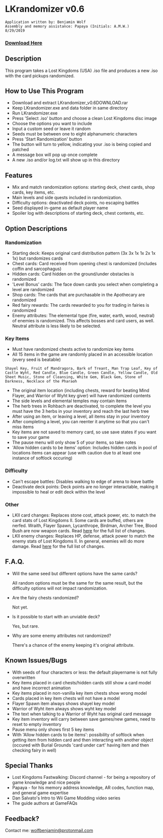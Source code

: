 # LKrandomizer v0.6
~~~
Application written by: Benjamin Wolf
Assembly and memory assistance: Papaya (Initials: A.M.W.)
8/29/2019
~~~
### [Download Here](https://github.com/BenjWolf/LKrandomizer/releases/download/v0.6/LKrandomizer_v0.6DOWNLOAD.rar)
## Description

This program takes a Lost Kingdoms (USA) .iso file and produces a new .iso with the card pickups randomized.

## How to Use This Program

* Download and extract LKrandomizer_v0.6DOWNLOAD.rar
* Keep LKrandomizer.exe and data folder in same directory
* Run LKrandomizer.exe
* Press 'Select .iso' button and choose a clean Lost Kingdoms disc image
* Choose the options you want to include
* Input a custom seed or leave it random
* Seeds must be between one to eight alphanumeric characters
* Press 'Start Randomization' button
* The button will turn to yellow, indicating your .iso is being copied and patched
* A message box will pop up once complete
* A new .iso and/or log.txt will show up in this directory

## Features

* Mix and match randomization options: starting deck, chest cards, shop cards, key items, etc.
* Main levels and side quests included in randomization.
* Difficulty options: deactivated deck points, no escaping battles
* Seed displayed in-game as default player name
* Spoiler log with descriptions of starting deck, chest contents, etc.

## Option Descriptions

### Randomization

* Starting deck: Keeps original card distribution pattern (3x 3x 1x 1x 2x 1x 1x) but randomizes cards
* Chest cards: Card received from opening chest is randomized (includes coffin and sarcophagus)
* Hidden cards: Card hidden on the ground/under obstacles is randomized
* 'Level Bonus' cards: The face down cards you select when completing a level are randomized
* Shop cards: The cards that are purchasable in the Apothecary are randomized
* Red fairy rewards: The cards rewarded to you for trading in fairies is randomized
* Enemy attributes: The elemental type (fire, water, earth, wood, neutral) of enemies is randomized. This affects bosses and card users, as well. Neutral attribute is less likely to be selected.

### Key Items

* Must have randomized chests active to randomize key items
* All 15 items in the game are randomly placed in an accessible location (every seed is beatable)
~~~
Shayel Key, Fruit of Mandragora, Bark of Treant, Man Trap Leaf, Key of Castle Wyht, Red Candle, Blue Candle, Green Candle, Yellow Candle, Old Sheet Music, Stone of Cleansing, White Gem, Black Gem, Stone of Darkness, Necklace of the Pharaoh
~~~
* The original item location (including chests, reward for beating Mind Flayer, and Warrior of Wyht key giver) will have randomized contents
* The side levels and elemental temples may contain items
* The herb trees in Rohbach are deactivated, to complete the level you must have the 3 herbs in your inventory and reach the last herb tree
* After using an item, or leaving a level, all items stay in your inventory
* After completing a level, you can reenter it anytime so that you can't miss items
* Key items are not saved to memory card, so use save states if you want to save your game
* The pause menu will only show 5 of your items, so take notes
* 'Allow hidden cards to be items' option: Includes hidden cards in pool of locations items can appear (use with caution due to at least one instance of softlock occuring)

### Difficulty

* Can't escape battles: Disables walking to edge of arena to leave battle
* Deactivate deck points: Deck points are no longer interactable, making it impossible to heal or edit deck within the level

### Other

* LKII card changes: Replaces stone cost, attack power, etc. to match the card stats of Lost Kingdoms II. Some cards are buffed, others are nerfed. Wraith, Flayer Spawn, Lycanthrope, Birdman, Archer Tree, Blood Bush are now weapon cards. Read [here](https://github.com/BenjWolf/LKrandomizer/blob/master/lk2cardChanges.txt) for the full list of changes.
* LKII enemy changes: Replaces HP, defense, attack power to match the enemy stats of Lost Kingdoms II. In general, enemies will do more damage. Read [here](https://github.com/BenjWolf/LKrandomizer/blob/master/lk2enemyChanges.txt) for the full list of changes.

## F.A.Q.

* Will the same seed but different options have the same cards?

  All random options must be the same for the same result, but the difficulty options will not impact randomization.
  
* Are the fairy chests randomized?

  Not yet.
  
* Is it possible to start with an unviable deck?

  Yes, but rare.
  
* Why are some enemy attributes not randomized?

  There's a chance of the enemy keeping it's original attribute.

## Known Issues/Bugs

* With seeds of four characters or less: the default playername is not fully overwritten
* Key items placed in card chests/hidden cards still show a card model and have incorrect animation
* Key items placed in non-vanilla key item chests show wrong model
* Cards placed in key item chests will not have a model
* Flayer Spawn item always shows shayel key model
* Warrior of Wyht item always shows wyht key model 
* The text when talking to a Warrior of Wyht has original card message
* Key item inventory will carry between save games/new games, need to reset to empty inventory
* Pause menu only shows first 5 key items
* With 'Allow hidden cards to be items': possibility of softlock when getting item from hidden card and then interacting with another object (occured with Burial Grounds 'card under cart' having item and then checking fairy in well) 

## Special Thanks

* Lost Kingdoms Fastwalking: Discord channel - for being a repository of game knowledge and nice people
* Papaya - for his memory address knowledge, AR codes, function map, and general game expertise
* Dan Salvato's Intro to Wii Game Modding video series
* The guide authors at GameFAQs

## Feedback?

Contact me:
wolfbenjamin@protonmail.com
